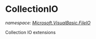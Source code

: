 ﻿# CollectionIO
_namespace: <a href="#" onClick="load('/docs/Microsoft.VisualBasic.FileIO/index.md')">Microsoft.VisualBasic.FileIO</a>_

Collection IO extensions




